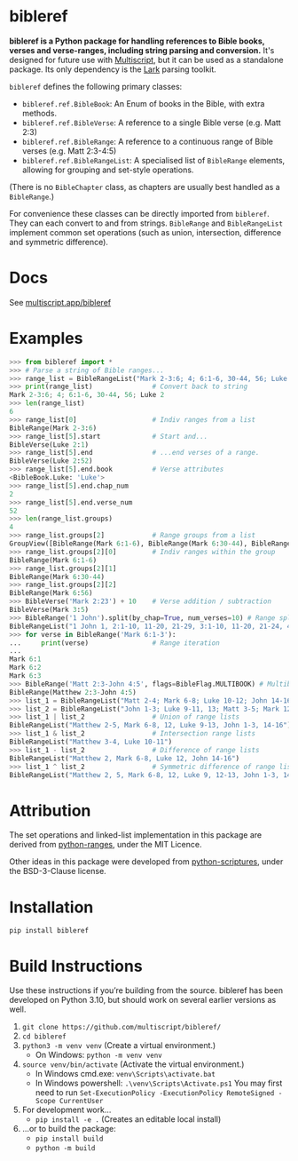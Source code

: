 # bibleref

**bibleref is a Python package for handling references to Bible books, verses and verse-ranges, including string
parsing and conversion.** It's designed for future use with [Multiscript](https://multiscript.app), but it can be
used as a standalone package. Its only dependency is the [Lark](https://github.com/lark-parser/lark) parsing toolkit.

`bibleref` defines the following primary classes:
  - `bibleref.ref.BibleBook`:      An Enum of books in the Bible, with extra methods.
  - `bibleref.ref.BibleVerse`:     A reference to a single Bible verse (e.g. Matt 2:3)
  - `bibleref.ref.BibleRange`:     A reference to a continuous range of Bible verses (e.g. Matt 2:3-4:5)
  - `bibleref.ref.BibleRangeList`: A specialised list of `BibleRange` elements, allowing for grouping and
  set-style operations.

(There is no `BibleChapter` class, as chapters are usually best handled as a `BibleRange`.)

For convenience these classes can be directly imported from `bibleref`. They can each convert to and from strings.
`BibleRange` and `BibleRangeList` implement common set operations (such as union, intersection, difference and 
symmetric difference).

# Docs

See [multiscript.app/bibleref](https://multiscript.app/bibleref)

# Examples

```python
>>> from bibleref import *
>>> # Parse a string of Bible ranges...
>>> range_list = BibleRangeList("Mark 2-3:6; 4; 6:1-6, 30-44, 56; Luke 2")
>>> print(range_list)               # Convert back to string
Mark 2-3:6; 4; 6:1-6, 30-44, 56; Luke 2
>>> len(range_list)
6
>>> range_list[0]                   # Indiv ranges from a list
BibleRange(Mark 2-3:6)
>>> range_list[5].start             # Start and...
BibleVerse(Luke 2:1)
>>> range_list[5].end               # ...end verses of a range.
BibleVerse(Luke 2:52)
>>> range_list[5].end.book          # Verse attributes
<BibleBook.Luke: 'Luke'>
>>> range_list[5].end.chap_num
2
>>> range_list[5].end.verse_num
52
>>> len(range_list.groups)
4
>>> range_list.groups[2]            # Range groups from a list
GroupView([BibleRange(Mark 6:1-6), BibleRange(Mark 6:30-44), BibleRange(Mark 6:56)])
>>> range_list.groups[2][0]         # Indiv ranges within the group
BibleRange(Mark 6:1-6)
>>> range_list.groups[2][1]        
BibleRange(Mark 6:30-44)
>>> range_list.groups[2][2]
BibleRange(Mark 6:56)
>>> BibleVerse('Mark 2:23') + 10    # Verse addition / subtraction
BibleVerse(Mark 3:5)
>>> BibleRange('1 John').split(by_chap=True, num_verses=10) # Range splits
BibleRangeList("1 John 1, 2:1-10, 11-20, 21-29, 3:1-10, 11-20, 21-24, 4:1-10, 11-20, 21, 5:1-10, 11-20, 21")
>>> for verse in BibleRange('Mark 6:1-3'): 
...     print(verse)                # Range iteration
... 
Mark 6:1
Mark 6:2
Mark 6:3
>>> BibleRange('Matt 2:3-John 4:5', flags=BibleFlag.MULTIBOOK) # Multibook ranges
BibleRange(Matthew 2:3-John 4:5)
>>> list_1 = BibleRangeList("Matt 2-4; Mark 6-8; Luke 10-12; John 14-16")
>>> list_2 = BibleRangeList("John 1-3; Luke 9-11, 13; Matt 3-5; Mark 12")
>>> list_1 | list_2                 # Union of range lists
BibleRangeList("Matthew 2-5, Mark 6-8, 12, Luke 9-13, John 1-3, 14-16")
>>> list_1 & list_2                 # Intersection range lists
BibleRangeList("Matthew 3-4, Luke 10-11")
>>> list_1 - list_2                 # Difference of range lists
BibleRangeList("Matthew 2, Mark 6-8, Luke 12, John 14-16")
>>> list_1 ^ list_2                 # Symmetric difference of range lists
BibleRangeList("Matthew 2, 5, Mark 6-8, 12, Luke 9, 12-13, John 1-3, 14-16")
```

# Attribution

The set operations and linked-list implementation in this package are derived from
[python-ranges](https://github.com/Superbird11/ranges), under the MIT Licence.

Other ideas in this package were developed from [python-scriptures](https://github.com/davisd/python-scriptures),
under the BSD-3-Clause license.

# Installation

   `pip install bibleref`

# Build Instructions

Use these instructions if you’re building from the source. bibleref has been developed on Python 3.10, but should
work on several earlier versions as well.

1. `git clone https://github.com/multiscript/bibleref/`
1. `cd bibleref`
1. `python3 -m venv venv` (Create a virtual environment.)
   - On Windows: `python -m venv venv`
1. `source venv/bin/activate` (Activate the virtual environment.)
   - In Windows cmd.exe: `venv\Scripts\activate.bat`
   - In Windows powershell: `.\venv\Scripts\Activate.ps1` You may first need to run `Set-ExecutionPolicy -ExecutionPolicy RemoteSigned -Scope CurrentUser`
1. For development work...
   - `pip install -e .` (Creates an editable local install)
1. ...or to build the package:
   - `pip install build`
   - `python -m build`

